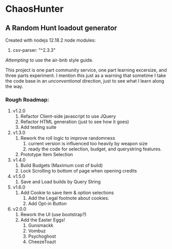 # ChaosHunter
## A Random Hunt loadout generator

Created with nodejs 12.18.2
node modules:
1. csv-parser: "^2.3.3"

*Attempting* to use the air-bnb style guide.

This project is one part community service, one part learning excersize, and three parts experiment.
I mention this just as a warning that sometime I take the code base in an *unconventional* direction, just to see what I learn along the way.

### **Rough** Roadmap:
1. v1.2.0
	1. Refactor Client-side javascript to use JQuery
	1. Refactor HTML generation (just to see how it goes)
	1. Add testing suite
1. v1.3.0
	1. Rework the roll logic to improve randomness
		1. current version is influenced too heavily by weapon size
		1. ready the code for selection, budget, and querystring features.
	1. Prototype Item Selection
1. v1.4.0
	1. Build Budgets (Maximum cost of build)
	1. Lock Scrolling to bottom of page when opening credits
1. v1.5.0
	1. Save and Load builds by Query String
1. v1.6.0 
	1. Add Cookie to save item & option selections
		1. Add the Legal footnote about cookies.
		1. Add Opt-in Button
1. v2.0.0
	1. Rework the UI (use bootstrap?)
	1. Add the Easter Eggs!
		1. Gunsmackk
		1. Vombuz      
		1. Psychoghost 
		1. CheezeToazt 